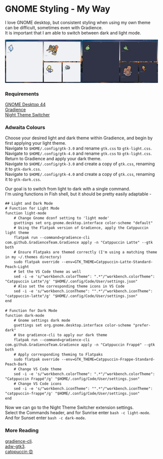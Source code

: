 # GNOME Styling - My Way

I love GNOME desktop, but consistent styling when using my own theme can be difficult, sometimes even with Gradience.\
It is important that I am able to switch between dark and light mode.

<img src="light-mode.png" alt="light-mode" width="50%"><img src="dark-mode.png" alt="dark-mode" width="50%" >

### Requirements

[GNOME Desktop 44](https://www.gnome.org/)\
[Gradience](https://github.com/GradienceTeam/Gradience)\
[Night Theme Switcher](https://extensions.gnome.org/extension/2236/night-theme-switcher/)

### Adwaita Colours

Choose your desired light and dark theme within Gradience, and begin by first applying your light theme.\
Navigate to `$HOME/.config/gtk-3.0` and rename `gtk.css` to `gtk-light.css`.\
Navigate to `$HOME/.config/gtk-4.0` and rename `gtk.css` to `gtk-light.css`.\
Return to Gradience and apply your dark theme.\
Navigate to `$HOME/.config/gtk-3.0` and create a copy of `gtk.css`, renaming it to `gtk-dark.css`.\
Navigate to `$HOME/.config/gtk-4.0` and create a copy of `gtk.css`, renaming it to `gtk-dark.css`.

Our goal is to switch from light to dark with a single command.\
I'm using functions in Fish shell, but it should be pretty easily adaptable -
```
## Light and Dark Mode
# Function for Light Mode
function light-mode
    # Change Gnome dconf setting to 'light mode'
    gsettings set org.gnome.desktop.interface color-scheme "default"
    # Using the Flatpak version of Gradience, apply the Catppuccin light theme
    flatpak run --command=gradience-cli com.github.GradienceTeam.Gradience apply -n "Catppuccin Latte" --gtk both
    # Ensure Flatpaks are themed correctly (I'm using a matching theme in my ~/.themes directory)
    sudo flatpak override --env=GTK_THEME=Catppuccin-Latte-Standard-Peach-Light
    # Set the VS Code theme as well
    sed -i -e 's/"workbench.colorTheme": ".*"/"workbench.colorTheme": "Catppuccin Latte"/g' "$HOME/.config/Code/User/settings.json"
    # Also set the corresponding theme icons in VS Code
    sed -i -e 's/"workbench.iconTheme": "".*"/"workbench.iconTheme": "catppuccin-latte"/g' "$HOME/.config/Code/User/settings.json"
end

# Function for Dark Mode
function dark-mode
    # Gnome settings dark mode
    gsettings set org.gnome.desktop.interface color-scheme "prefer-dark"
    # Use gradience-cli to apply our dark theme
    flatpak run --command=gradience-cli com.github.GradienceTeam.Gradience apply -n "Catppuccin Frappé" --gtk both
    # Apply corresponding theming to Flatpaks
    sudo flatpak override --env=GTK_THEME=Catppuccin-Frappe-Standard-Peach-Dark
    # Change VS Code theme
    sed -i -e 's/"workbench.colorTheme": ".*"/"workbench.colorTheme": "Catppuccin Frappé"/g' "$HOME/.config/Code/User/settings.json"
    # Change VS Code icons
    sed -i -e 's/"workbench.iconTheme": "".*"/"workbench.iconTheme": "catppuccin-frappe"/g' "$HOME/.config/Code/User/settings.json"
end
```

Now we can go to the Night Theme Switcher extension settings.\
Select the Commands header, and for Sunrise enter `bash -c light-mode`.\
And for Sunset enter `bash -c dark-mode`.

### More Reading

[gradience-cli](https://github.com/GradienceTeam/Gradience/wiki/Using-CLI).\
[adw-gtk3](https://github.com/lassekongo83/adw-gtk3).\
[catppuccin 😍](https://github.com/catppuccin/gtk)

